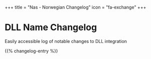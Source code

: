 +++
title = "Nas - Norwegian Changelog"
icon = "fa-exchange"
+++

# DLL Name Changelog
Easily accessible log of notable changes to DLL integration

{{% changelog-entry %}}
